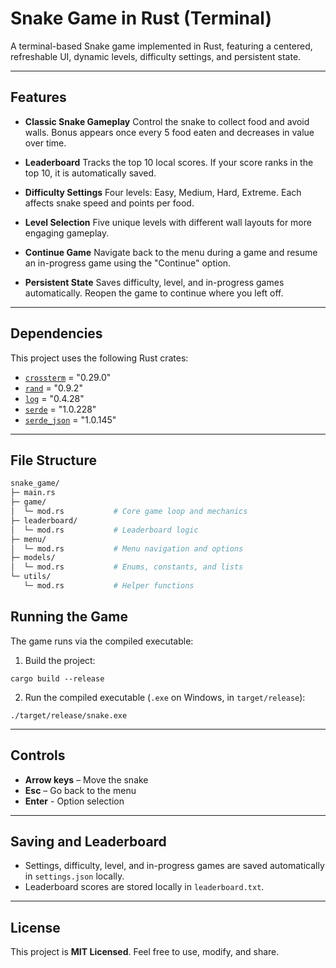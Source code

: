 # Snake Game in Rust (Terminal)

A terminal-based Snake game implemented in Rust, featuring a centered, refreshable UI, dynamic levels, difficulty settings, and persistent state.

---

## Features

* **Classic Snake Gameplay**
  Control the snake to collect food and avoid walls. Bonus appears once every 5 food eaten and decreases in value over time.

* **Leaderboard**
  Tracks the top 10 local scores. If your score ranks in the top 10, it is automatically saved.

* **Difficulty Settings**
  Four levels: Easy, Medium, Hard, Extreme. Each affects snake speed and points per food.

* **Level Selection**
  Five unique levels with different wall layouts for more engaging gameplay.

* **Continue Game**
  Navigate back to the menu during a game and resume an in-progress game using the "Continue" option.

* **Persistent State**
  Saves difficulty, level, and in-progress games automatically. Reopen the game to continue where you left off.

---

## Dependencies

This project uses the following Rust crates:

* [`crossterm`](https://crates.io/crates/crossterm) = "0.29.0"
* [`rand`](https://crates.io/crates/rand) = "0.9.2"
* [`log`](https://crates.io/crates/log) = "0.4.28"
* [`serde`](https://crates.io/crates/serde) = "1.0.228"
* [`serde_json`](https://crates.io/crates/serde_json) = "1.0.145"

---

## File Structure
```bash
snake_game/
├─ main.rs
├─ game/
│  └─ mod.rs           # Core game loop and mechanics
├─ leaderboard/
│  └─ mod.rs           # Leaderboard logic
├─ menu/
│  └─ mod.rs           # Menu navigation and options
├─ models/
│  └─ mod.rs           # Enums, constants, and lists
└─ utils/
   └─ mod.rs           # Helper functions
```

## Running the Game

The game runs via the compiled executable:

1. Build the project:

```
cargo build --release
```

2. Run the compiled executable (`.exe` on Windows, in `target/release`):

```
./target/release/snake.exe
```

---

## Controls

* **Arrow keys** – Move the snake
* **Esc** – Go back to the menu
* **Enter** - Option selection

---

## Saving and Leaderboard

* Settings, difficulty, level, and in-progress games are saved automatically in `settings.json` locally.
* Leaderboard scores are stored locally in `leaderboard.txt`.

---

## License

This project is **MIT Licensed**. Feel free to use, modify, and share.
